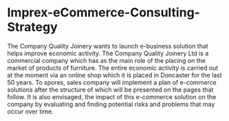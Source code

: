 # Imprex-eCommerce-Consulting-Strategy
The Company Quality Joinery wants to launch e-business solution that helps improve economic activity. The Company Quality Joinery Ltd is a commercial company which has as the main role of the placing on the market of products of furniture. The entire economic activity is carried out at the moment via an online shop which it is placed in Doncaster for the last 50 years. To spores, sales company will implement a plan of e-commerce solutions after the structure of which will be presented on the pages that follow. It is also envisaged, the impact of this e-commerce solution on the company by evaluating and finding potential risks and problems that may occur over time.
